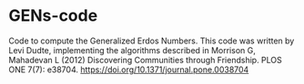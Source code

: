 # GENs-code
Code to compute the Generalized Erdos Numbers.  This code was written by Levi Dudte, implementing the algorithms described in 
Morrison G, Mahadevan L (2012) Discovering Communities through Friendship. PLOS ONE 7(7): e38704. https://doi.org/10.1371/journal.pone.0038704


